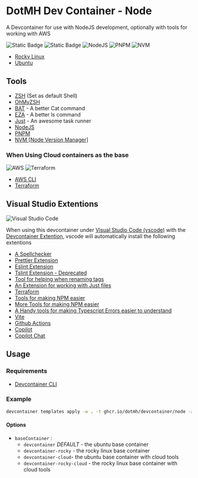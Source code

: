 # DotMH Dev Container - Node

A Devcontainer for use with NodeJS development, optionally with tools for working with AWS

![Static Badge](https://img.shields.io/badge/Rocky_Linux-10B981?style=for-the-badge&logo=rockylinux&logoColor=%23FFFFFF)
![Static Badge](https://img.shields.io/badge/Ubuntu-E95420?style=for-the-badge&logo=ubuntu&logoColor=%23FFFFFF)
![NodeJS](https://img.shields.io/badge/node.js-6DA55F?style=for-the-badge&logo=node.js&logoColor=white)
![PNPM](https://img.shields.io/badge/pnpm-%234a4a4a.svg?style=for-the-badge&logo=pnpm&logoColor=f69220)
![NVM](https://img.shields.io/badge/nvm-F4DD4B.svg?style=for-the-badge&logo=nvm&logoColor=333333)

- [Rocky Linux](https://rockylinux.org/)
- [Ubuntu](https://ubuntu.com/)

## Tools

- [ZSH](https://www.zsh.org/) (Set as default Shell)
- [OhMyZSH](https://ohmyz.sh/)
- [BAT](https://github.com/sharkdp/bat) - A better Cat command
- [EZA](https://github.com/eza-community/eza) - A better ls command
- [Just](https://github.com/casey/just) - An awesome task runner
- [NodeJS](https://nodejs.org/en)
- [PNPM](https://pnpm.io/)
- [NVM \[Node Version Manager\]](https://github.com/nvm-sh/nvm)

### When Using Cloud containers as the base 

![AWS](https://img.shields.io/badge/AWS-%23FF9900.svg?style=for-the-badge&logo=amazon-aws&logoColor=white)
![Terraform](https://img.shields.io/badge/terraform-%235835CC.svg?style=for-the-badge&logo=terraform&logoColor=white)

- [AWS CLI](https://docs.aws.amazon.com/cli/latest/userguide/cli-chap-welcome.html)
- [Terraform](https://www.terraform.io/)

## Visual Studio Extentions

![Visual Studio Code](https://img.shields.io/badge/Visual%20Studio%20Code-0078d7.svg?style=for-the-badge&logo=visual-studio-code&logoColor=white)

When using this devcontainer under [Visual Studio Code (vscode)](https://code.visualstudio.com/) with the
[Devcontainer Extention](https://containers.dev/supporting#visual-studio-code), vscode will automatically install
the following extentions



- [A Spellchecker](https://marketplace.visualstudio.com/items?itemName=streetsidesoftware.code-spell-checker)
- [Prettier Extension](https://marketplace.visualstudio.com/items?itemName=esbenp.prettier-vscode)
- [Eslint Extension](https://marketplace.visualstudio.com/items?itemName=baeumer.vscode-eslint)
- [Tslint Extension - Deprecated](https://marketplace.visualstudio.com/items?itemName=ms-vscode.vscode-typescript-tslint-plugin)
- [Tool for helping when renaming tags](https://marketplace.visualstudio.com/items?itemName=formulahendry.auto-rename-tag)
- [An Extension for working with Just files](https://marketplace.visualstudio.com/items?itemName=nefrob.vscode-just-syntax)
- [Terraform](https://marketplace.visualstudio.com/items?itemName=hashicorp.terraform)
- [Tools for making NPM easier](https://marketplace.visualstudio.com/items?itemName=eg2.vscode-npm-script)
- [More Tools for making NPM easier](https://marketplace.visualstudio.com/items?itemName=christian-kohler.npm-intellisense)
- [A Handy tools for making Typescript Errors easier to understand](https://marketplace.visualstudio.com/items?itemName=mattpocock.ts-error-translator)
- [Vite](https://marketplace.visualstudio.com/items?itemName=antfu.vite)
- [Github Actions](https://marketplace.visualstudio.com/items?itemName=github.vscode-github-actions)
- [Copilot](https://marketplace.visualstudio.com/items?itemName=github.copilot)
- [Copilot Chat](https://marketplace.visualstudio.com/items?itemName=github.copilot-chat)

## Usage

### Requirements

- [Devcontainer CLI](https://containers.dev/supporting#devcontainer-cli)

### Example

```bash
devcontainer templates apply -w . -t ghcr.io/dotmh/devcontainer/node -a '{"baseContainer":"devcontainer"}`
```

#### Options

- `baseContainer` :
    - `devcontainer` _DEFAULT_ - the ubuntu base container
    - `devcontainer-rocky` - the rocky linux base container
    - `devcontainer-cloud`- the ubuntu base container with cloud tools
    - `devcontainer-rocky-cloud` - the rocky linux base container with cloud tools